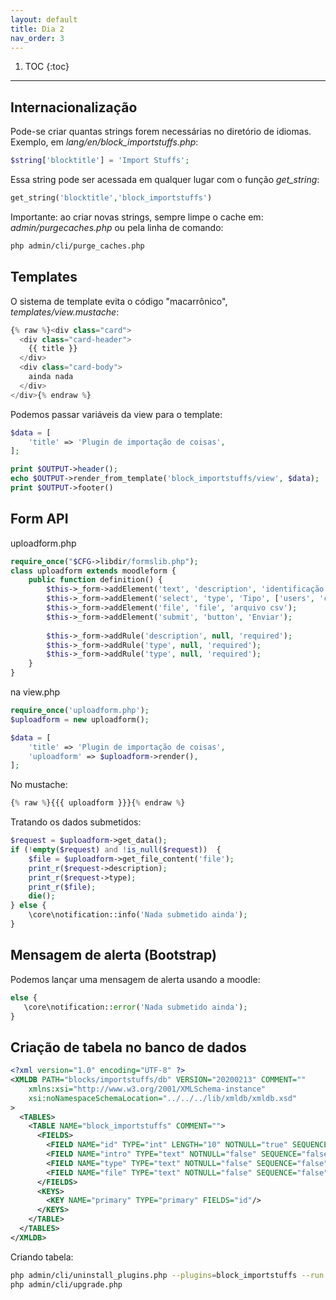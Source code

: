 ```yaml
---
layout: default
title: Dia 2
nav_order: 3
---
```

1. TOC
{:toc}
---

## Internacionalização

Pode-se criar quantas strings forem necessárias no diretório de idiomas.
Exemplo, em *lang/en/block_importstuffs.php*:

```php
$string['blocktitle'] = 'Import Stuffs';
```

Essa string pode ser acessada em qualquer lugar com o função *get_string*:

```php
get_string('blocktitle','block_importstuffs')
```

Importante: ao criar novas strings, sempre limpe o cache em: *admin/purgecaches.php* ou pela linha de comando:

```bash
php admin/cli/purge_caches.php
```

## Templates

O sistema de template evita o código "macarrônico", *templates/view.mustache*:

```php
{% raw %}<div class="card">
  <div class="card-header">
    {{ title }}
  </div>
  <div class="card-body">
    ainda nada
  </div>
</div>{% endraw %}
```

Podemos passar variáveis da view para o template:

```php
$data = [
    'title' => 'Plugin de importação de coisas',
];

print $OUTPUT->header();
echo $OUTPUT->render_from_template('block_importstuffs/view', $data);
print $OUTPUT->footer()
```

## Form API

uploadform.php

```php
require_once("$CFG->libdir/formslib.php");
class uploadform extends moodleform {
    public function definition() {
        $this->_form->addElement('text', 'description', 'identificação do arquivo:');
        $this->_form->addElement('select', 'type', 'Tipo', ['users', 'courses']);
        $this->_form->addElement('file', 'file', 'arquivo csv');
        $this->_form->addElement('submit', 'button', 'Enviar');
        
        $this->_form->addRule('description', null, 'required');
        $this->_form->addRule('type', null, 'required');
        $this->_form->addRule('type', null, 'required');
    }
}
```
na view.php

```php
require_once('uploadform.php');
$uploadform = new uploadform();

$data = [
    'title' => 'Plugin de importação de coisas',
    'uploadform' => $uploadform->render(),
];
```

No mustache:

```php
{% raw %}{{{ uploadform }}}{% endraw %}
```

Tratando os dados submetidos:

```php
$request = $uploadform->get_data();
if (!empty($request) and !is_null($request))  {
    $file = $uploadform->get_file_content('file');
    print_r($request->description);
    print_r($request->type);
    print_r($file);
    die();
} else {
    \core\notification::info('Nada submetido ainda');
}
```

## Mensagem de alerta (Bootstrap)

Podemos lançar uma mensagem de alerta usando a moodle:

```php
else {
   \core\notification::error('Nada submetido ainda');
}
```

## Criação de tabela no banco de dados

```xml
<?xml version="1.0" encoding="UTF-8" ?>
<XMLDB PATH="blocks/importstuffs/db" VERSION="20200213" COMMENT=""
    xmlns:xsi="http://www.w3.org/2001/XMLSchema-instance"
    xsi:noNamespaceSchemaLocation="../../../lib/xmldb/xmldb.xsd"
>
  <TABLES>
    <TABLE NAME="block_importstuffs" COMMENT="">
      <FIELDS>
        <FIELD NAME="id" TYPE="int" LENGTH="10" NOTNULL="true" SEQUENCE="true"/>
        <FIELD NAME="intro" TYPE="text" NOTNULL="false" SEQUENCE="false"/>
        <FIELD NAME="type" TYPE="text" NOTNULL="false" SEQUENCE="false"/>
        <FIELD NAME="file" TYPE="text" NOTNULL="false" SEQUENCE="false"/>
      </FIELDS>
      <KEYS>
        <KEY NAME="primary" TYPE="primary" FIELDS="id"/>
      </KEYS>
    </TABLE>
  </TABLES>
</XMLDB>
```

Criando tabela:

```bash
php admin/cli/uninstall_plugins.php --plugins=block_importstuffs --run
php admin/cli/upgrade.php
```